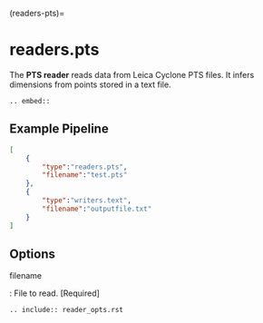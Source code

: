 (readers-pts)=

# readers.pts

The **PTS reader** reads data from Leica Cyclone PTS files.  It infers
dimensions from points stored in a text file.

```{eval-rst}
.. embed::

```

## Example Pipeline

```json
[
    {
        "type":"readers.pts",
        "filename":"test.pts"
    },
    {
        "type":"writers.text",
        "filename":"outputfile.txt"
    }
]
```

## Options

filename

: File to read. \[Required\]

```{eval-rst}
.. include:: reader_opts.rst
```
